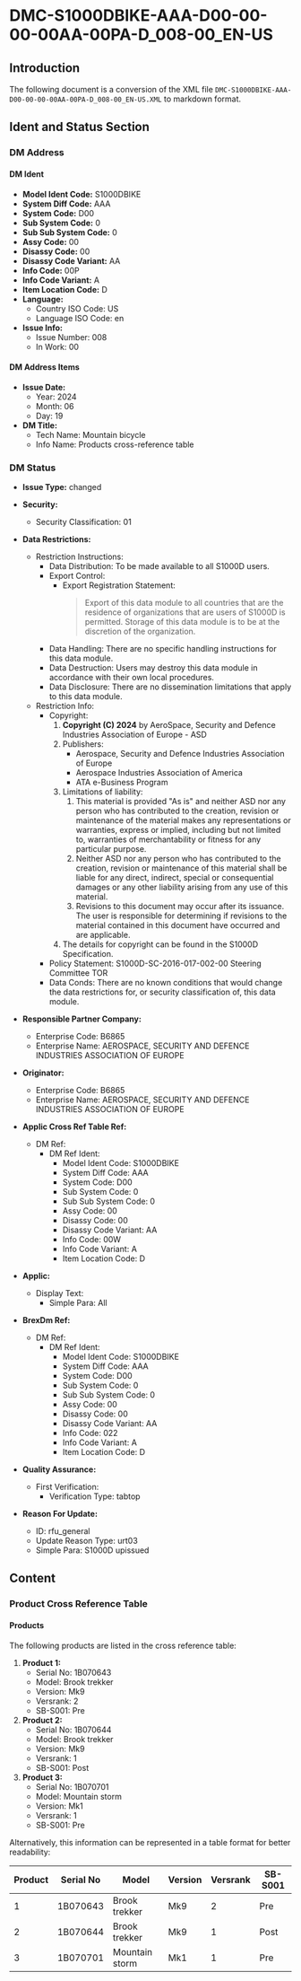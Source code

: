 # DMC-S1000DBIKE-AAA-D00-00-00-00AA-00PA-D_008-00_EN-US
## Introduction
The following document is a conversion of the XML file `DMC-S1000DBIKE-AAA-D00-00-00-00AA-00PA-D_008-00_EN-US.XML` to markdown format.

## Ident and Status Section
### DM Address
#### DM Ident
* **Model Ident Code:** S1000DBIKE
* **System Diff Code:** AAA
* **System Code:** D00
* **Sub System Code:** 0
* **Sub Sub System Code:** 0
* **Assy Code:** 00
* **Disassy Code:** 00
* **Disassy Code Variant:** AA
* **Info Code:** 00P
* **Info Code Variant:** A
* **Item Location Code:** D
* **Language:**
	+ Country ISO Code: US
	+ Language ISO Code: en
* **Issue Info:**
	+ Issue Number: 008
	+ In Work: 00

#### DM Address Items
* **Issue Date:**
	+ Year: 2024
	+ Month: 06
	+ Day: 19
* **DM Title:**
	+ Tech Name: Mountain bicycle
	+ Info Name: Products cross-reference table

### DM Status
* **Issue Type:** changed
* **Security:**
	+ Security Classification: 01
* **Data Restrictions:**
	+ Restriction Instructions:
		- Data Distribution: To be made available to all S1000D users.
		- Export Control:
			- Export Registration Statement: 
				> Export of this data module to all countries that are the residence of organizations that are users of S1000D is permitted. Storage of this data module is to be at the discretion of the organization.
		- Data Handling: There are no specific handling instructions for this data module.
		- Data Destruction: Users may destroy this data module in accordance with their own local procedures.
		- Data Disclosure: There are no dissemination limitations that apply to this data module.
	+ Restriction Info:
		- Copyright:
			1. **Copyright (C) 2024** by AeroSpace, Security and Defence Industries Association of Europe - ASD
			2. Publishers:
				* Aerospace, Security and Defence Industries Association of Europe
				* Aerospace Industries Association of America
				* ATA e-Business Program
			3. Limitations of liability:
				1. This material is provided "As is" and neither ASD nor any person who has contributed to the creation, revision or maintenance of the material makes any representations or warranties, express or implied, including but not limited to, warranties of merchantability or fitness for any particular purpose.
				2. Neither ASD nor any person who has contributed to the creation, revision or maintenance of this material shall be liable for any direct, indirect, special or consequential damages or any other liability arising from any use of this material.
				3. Revisions to this document may occur after its issuance. The user is responsible for determining if revisions to the material contained in this document have occurred and are applicable.
			4. The details for copyright can be found in the S1000D Specification.
		- Policy Statement: S1000D-SC-2016-017-002-00 Steering Committee TOR
		- Data Conds: There are no known conditions that would change the data restrictions for, or security classification of, this data module.

* **Responsible Partner Company:**
	+ Enterprise Code: B6865
	+ Enterprise Name: AEROSPACE, SECURITY AND DEFENCE INDUSTRIES ASSOCIATION OF EUROPE
* **Originator:**
	+ Enterprise Code: B6865
	+ Enterprise Name: AEROSPACE, SECURITY AND DEFENCE INDUSTRIES ASSOCIATION OF EUROPE
* **Applic Cross Ref Table Ref:**
	+ DM Ref:
		- DM Ref Ident:
			- Model Ident Code: S1000DBIKE
			- System Diff Code: AAA
			- System Code: D00
			- Sub System Code: 0
			- Sub Sub System Code: 0
			- Assy Code: 00
			- Disassy Code: 00
			- Disassy Code Variant: AA
			- Info Code: 00W
			- Info Code Variant: A
			- Item Location Code: D
* **Applic:**
	+ Display Text:
		- Simple Para: All
* **BrexDm Ref:**
	+ DM Ref:
		- DM Ref Ident:
			- Model Ident Code: S1000DBIKE
			- System Diff Code: AAA
			- System Code: D00
			- Sub System Code: 0
			- Sub Sub System Code: 0
			- Assy Code: 00
			- Disassy Code: 00
			- Disassy Code Variant: AA
			- Info Code: 022
			- Info Code Variant: A
			- Item Location Code: D
* **Quality Assurance:**
	+ First Verification:
		- Verification Type: tabtop
* **Reason For Update:**
	+ ID: rfu_general
	+ Update Reason Type: urt03
	+ Simple Para: S1000D upissued

## Content
### Product Cross Reference Table
#### Products
The following products are listed in the cross reference table:

1. **Product 1:**
	* Serial No: 1B070643
	* Model: Brook trekker
	* Version: Mk9
	* Versrank: 2
	* SB-S001: Pre
2. **Product 2:**
	* Serial No: 1B070644
	* Model: Brook trekker
	* Version: Mk9
	* Versrank: 1
	* SB-S001: Post
3. **Product 3:**
	* Serial No: 1B070701
	* Model: Mountain storm
	* Version: Mk1
	* Versrank: 1
	* SB-S001: Pre

Alternatively, this information can be represented in a table format for better readability:

| Product | Serial No | Model | Version | Versrank | SB-S001 |
| --- | --- | --- | --- | --- | --- |
| 1 | 1B070643 | Brook trekker | Mk9 | 2 | Pre |
| 2 | 1B070644 | Brook trekker | Mk9 | 1 | Post |
| 3 | 1B070701 | Mountain storm | Mk1 | 1 | Pre |